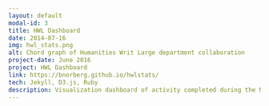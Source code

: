```yaml
---
layout: default
modal-id: 3
title: HWL Dashboard
date: 2014-07-16
img: hwl_stats.png
alt: Chord graph of Humanities Writ Large department collaboration
project-date: June 2016
project: HWL Dashboard
link: https://bnorberg.github.io/hwlstats/
tech: Jekyll, D3.js, Ruby
description: Visualization dashboard of activity completed during the Mellon Foundation grant, Humanities Writ Large, at Duke University. The data for the dashboard came from an export from the <a href="https://humanitieswritlarge.duke.edu/">HWL</a> site that was converted to the necessary csv structure for the visualization with Ruby. The dashboard was used to show the impact of the grant and to identify fruitful partnerships and structure that could be explored in the next grant.
---
```


